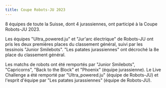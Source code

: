 ```yaml
---
title: Coupe Robots-JU 2023
---
```


8 équipes de toute la Suisse, dont 4 jurassiennes, ont participé à la Coupe Robots-JU 2023.

<!--more-->

Les équipes "Ultra_powered.ju" et "Jur'arc électrique" de Robots-JU ont pris les deux premières places du classement général, suivi par les tessinois "Junior Smilebots".
"Les patates jurassiennes" ont décroché la 8e place du classement général.

Les matchs de robots ont été remportés par "Junior Smilebots", "Capricorns", "Back to the Block" et "Phoenix" (équipe jurassienne).
Le Live Challenge a été remporté par "Ultra_powered.ju" (équipe de Robots-JU) et l'esprit d'équipe par "Les patates jurassiennes" (équipe de Robots-JU).
